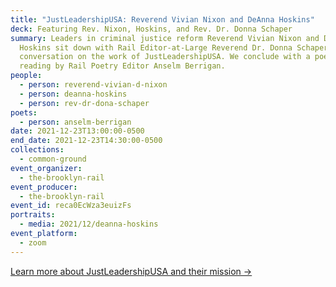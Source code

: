 ```yaml
---
title: "JustLeadershipUSA: Reverend Vivian Nixon and DeAnna Hoskins"
deck: Featuring Rev. Nixon, Hoskins, and Rev. Dr. Donna Schaper
summary: Leaders in criminal justice reform Reverend Vivian Nixon and DeAnna
  Hoskins sit down with Rail Editor-at-Large Reverend Dr. Donna Schaper for a
  conversation on the work of JustLeadershipUSA. We conclude with a poetry
  reading by Rail Poetry Editor Anselm Berrigan.
people:
  - person: reverend-vivian-d-nixon
  - person: deanna-hoskins
  - person: rev-dr-dona-schaper
poets:
  - person: anselm-berrigan
date: 2021-12-23T13:00:00-0500
end_date: 2021-12-23T14:30:00-0500
collections:
  - common-ground
event_organizer:
  - the-brooklyn-rail
event_producer:
  - the-brooklyn-rail
event_id: reca0EcWza3euizFs
portraits:
  - media: 2021/12/deanna-hoskins
event_platform:
  - zoom
---
```

[Learn more about JustLeadershipUSA and their mission →](https://jlusa.org/about/)